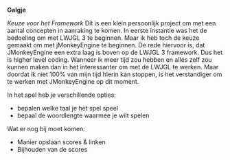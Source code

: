 **Galgje**

*Keuze voor het Framework*
Dit is een klein persoonlijk project om met een aantal concepten in aanraking te komen.
In eerste instantie was het de bedoeling om met LWJGL 3 te beginnen. Maar ik heb toch de keuze gemaakt om met jMonkeyEngine te beginnen.
De rede hiervoor is, dat JMonkeyEngine een extra laag is boven op de LWJGL 3 framework. Dus het is higher level coding. 
Wanneer ik meer tijd zou hebben en alles zelf zou kunnen maken dan in het interessanter om met de LWJGL te werken. 
Maar doordat ik niet 100% van mijn tijd hierin kan stoppen, is het verstandiger om te werken met JMonkeyEngine op dit moment.

In het spel heb je verschillende opties:
*  bepalen welke taal je het spel speel
*  bepaal de woordlengte waarmee je wilt spelen


Wat er nog bij moet komen:
*  Manier opslaan scores & linken
*  Bijhouden van de scores